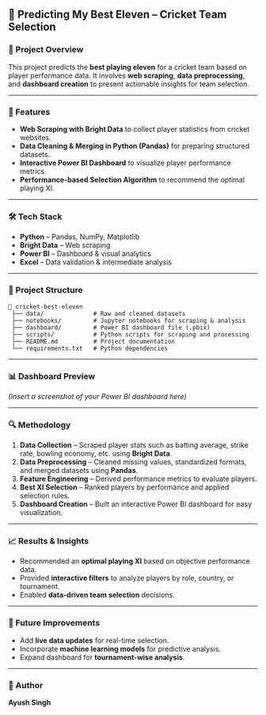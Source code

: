 ## 🏏 Predicting My Best Eleven – Cricket Team Selection

### 📌 Project Overview

This project predicts the **best playing eleven** for a cricket team based on player performance data.
It involves **web scraping**, **data preprocessing**, and **dashboard creation** to present actionable insights for team selection.

---

### 🚀 Features

* **Web Scraping with Bright Data** to collect player statistics from cricket websites.
* **Data Cleaning & Merging in Python (Pandas)** for preparing structured datasets.
* **Interactive Power BI Dashboard** to visualize player performance metrics.
* **Performance-based Selection Algorithm** to recommend the optimal playing XI.

---

### 🛠️ Tech Stack

* **Python** – Pandas, NumPy, Matplotlib
* **Bright Data** – Web scraping
* **Power BI** – Dashboard & visual analytics
* **Excel** – Data validation & intermediate analysis

---

### 📂 Project Structure

```plaintext
📁 cricket-best-eleven
 ├── data/              # Raw and cleaned datasets
 ├── notebooks/         # Jupyter notebooks for scraping & analysis
 ├── dashboard/         # Power BI dashboard file (.pbix)
 ├── scripts/           # Python scripts for scraping and processing
 ├── README.md          # Project documentation
 └── requirements.txt   # Python dependencies
```

---

### 📊 Dashboard Preview

*(Insert a screenshot of your Power BI dashboard here)*

---

### 🔍 Methodology

1. **Data Collection** – Scraped player stats such as batting average, strike rate, bowling economy, etc. using **Bright Data**.
2. **Data Preprocessing** – Cleaned missing values, standardized formats, and merged datasets using **Pandas**.
3. **Feature Engineering** – Derived performance metrics to evaluate players.
4. **Best XI Selection** – Ranked players by performance and applied selection rules.
5. **Dashboard Creation** – Built an interactive Power BI dashboard for easy visualization.

---

### 📈 Results & Insights

* Recommended an **optimal playing XI** based on objective performance data.
* Provided **interactive filters** to analyze players by role, country, or tournament.
* Enabled **data-driven team selection** decisions.

---

### 📌 Future Improvements

* Add **live data updates** for real-time selection.
* Incorporate **machine learning models** for predictive analysis.
* Expand dashboard for **tournament-wise analysis**.

---

### 👤 Author

**Ayush Singh**
